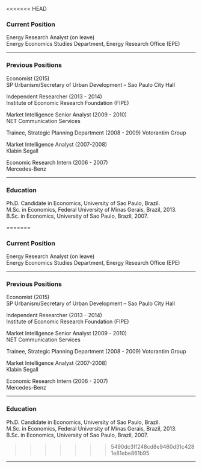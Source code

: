 <<<<<<< HEAD
### Current Position

Energy Research Analyst (on leave) <br/>
Energy Economics Studies Department, Energy Research Office (EPE) <br/>

* * *

### Previous Positions

Economist (2015)<br/> 
SP Urbanism/Secretary of Urban Development – Sao Paulo City Hall

Independent Researcher (2013 - 2014) <br/> 
Institute of Economic Research Foundation (FIPE)

Market Intelligence Senior Analyst (2009 - 2010) <br/> 
NET Communication Services

Trainee, Strategic Planning Department (2008 - 2009) 
Votorantim Group

Market Intelligence Analyst (2007-2008) <br/> 
Klabin Segall

Economic Research Intern (2006 - 2007)  <br/>
Mercedes-Benz

* * *

### Education

Ph.D. Candidate in Economics, University of Sao Paulo, Brazil. <br/> 
M.Sc. in Economics, Federal University of Minas Gerais, Brazil, 2013. <br/> 
B.Sc. in Economics, University of Sao Paulo, Brazil, 2007.

=======
### Current Position

Energy Research Analyst (on leave) <br/>
Energy Economics Studies Department, Energy Research Office (EPE) <br/>

* * *

### Previous Positions

Economist (2015)<br/> 
SP Urbanism/Secretary of Urban Development – Sao Paulo City Hall

Independent Researcher (2013 - 2014) <br/> 
Institute of Economic Research Foundation (FIPE)

Market Intelligence Senior Analyst (2009 - 2010) <br/> 
NET Communication Services

Trainee, Strategic Planning Department (2008 - 2009) 
Votorantim Group

Market Intelligence Analyst (2007-2008) <br/> 
Klabin Segall

Economic Research Intern (2006 - 2007)  <br/>
Mercedes-Benz

* * *

### Education

Ph.D. Candidate in Economics, University of Sao Paulo, Brazil. <br/> 
M.Sc. in Economics, Federal University of Minas Gerais, Brazil, 2013. <br/> 
B.Sc. in Economics, University of Sao Paulo, Brazil, 2007.

>>>>>>> 5490dc3ff248cd8e9460d31c4281e81ebe861b95
* * *